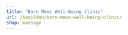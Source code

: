 ```yaml
---
title: "Barn Mews Well-Being Clinic"
url: /basildon/barn-mews-well-being-clinic/
shop: massage
---
```

